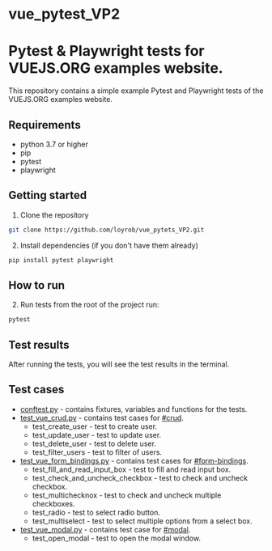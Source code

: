 # vue_pytest_VP2
Pytest & Playwright tests for VUEJS.ORG examples website.
=========================================================

This repository contains a simple example Pytest and Playwright tests of the VUEJS.ORG examples website.

## Requirements
- python 3.7 or higher
- pip
- pytest
- playwright

## Getting started
1. Clone the repository
```bash
git clone https://github.com/loyrob/vue_pytets_VP2.git
```
2. Install dependencies (if you don't have them already)
```bash
pip install pytest playwright
```

## How to run

2. Run tests
from the root of the project run:
```bash
pytest
```

## Test results
After running the tests, you will see the test results in the terminal.

## Test cases
- [conftest.py](tests/conftest.py) - contains fixtures, variables and functions for the tests.
- [test_vue_crud.py](tests/test_vue_crud.py) - contains test cases for [#crud](https://vuejs.org/examples/#crud).
  - test_create_user - test to create user.
  - test_update_user - test to update user.
  - test_delete_user - test to delete user.
  - test_filter_users - test to filter of users.
- [test_vue_form_bindings.py](tests/test_vue_form_bindings.py) - contains test cases for [#form-bindings](https://vuejs.org/examples/#form-bindings).
  - test_fill_and_read_input_box - test to fill and read input box.
  - test_check_and_uncheck_checkbox - test to check and uncheck checkbox.
  - test_multichecknox - test to check and uncheck multiple checkboxes.
  - test_radio - test to select radio button.
  - test_multiselect - test to select multiple options from a select box.
- [test_vue_modal.py](tests/test_vue_modal.py) - contains test case for [#modal](https://vuejs.org/examples/#modal).
  - test_open_modal - test to open the modal window.

 


